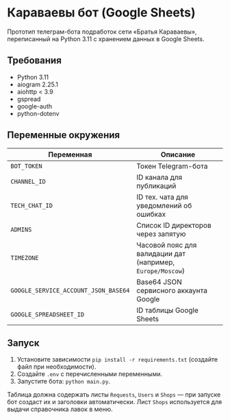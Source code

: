 # Караваевы бот (Google Sheets)

Прототип телеграм-бота подработок сети «Братья Караваевы», переписанный на
Python 3.11 с хранением данных в Google Sheets.

## Требования

- Python 3.11
- aiogram 2.25.1
- aiohttp < 3.9
- gspread
- google-auth
- python-dotenv

## Переменные окружения

| Переменная | Описание |
| --- | --- |
| `BOT_TOKEN` | Токен Telegram-бота |
| `CHANNEL_ID` | ID канала для публикаций |
| `TECH_CHAT_ID` | ID тех. чата для уведомлений об ошибках |
| `ADMINS` | Список ID директоров через запятую |
| `TIMEZONE` | Часовой пояс для валидации дат (например, `Europe/Moscow`) |
| `GOOGLE_SERVICE_ACCOUNT_JSON_BASE64` | Base64 JSON сервисного аккаунта Google |
| `GOOGLE_SPREADSHEET_ID` | ID таблицы Google Sheets |

## Запуск

1. Установите зависимости `pip install -r requirements.txt` (создайте файл при
   необходимости).
2. Создайте `.env` с перечисленными переменными.
3. Запустите бота: `python main.py`.

Таблица должна содержать листы `Requests`, `Users` и `Shops` — при запуске бот
создаст их и заголовки автоматически. Лист `Shops` используется для выдачи
справочника лавок в меню.
